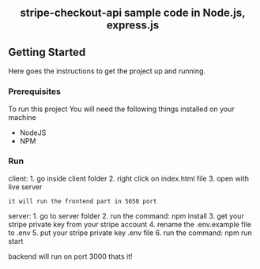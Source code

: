 <div align="center">
  <h2 align="center">stripe-checkout-api sample code in Node.js, express.js</h2>
</div>

## Getting Started

Here goes the instructions to get the project up and running.

### Prerequisites

To run this project You will need the following things installed on your machine

- NodeJS
- NPM

### Run 

client: 
    1. go inside client folder
    2. right click on index.html file
    3. open with live server

    it will run the frontend part in 5650 port

server:
    1. go to server folder
    2. run the command: npm install
    3. get your stripe private key from your stripe account
    4. rename the .env.example file to .env
    5. put your stripe private key .env file
    6. run the command: npm run start

backend will run on port 3000
thats it!


